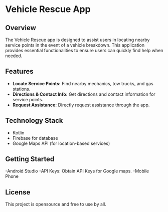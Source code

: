 # Vehicle Rescue App

## Overview
The Vehicle Rescue app is designed to assist users in locating nearby service points in the event of a vehicle breakdown. This application provides essential functionalities to ensure users can quickly find help when needed.

## Features
- **Locate Service Points:** Find nearby mechanics, tow trucks, and gas stations.
- **Directions & Contact Info:** Get directions and contact information for service points.
- **Request Assistance:** Directly request assistance through the app.

## Technology Stack
-  Kotlin
- Firebase for database
-  Google Maps API (for location-based services)

## Getting Started
-Android Studio
-API Keys: Obtain API Keys for Google maps.
-Mobile Phone 


## License
This project is opensource and free to use by all.
